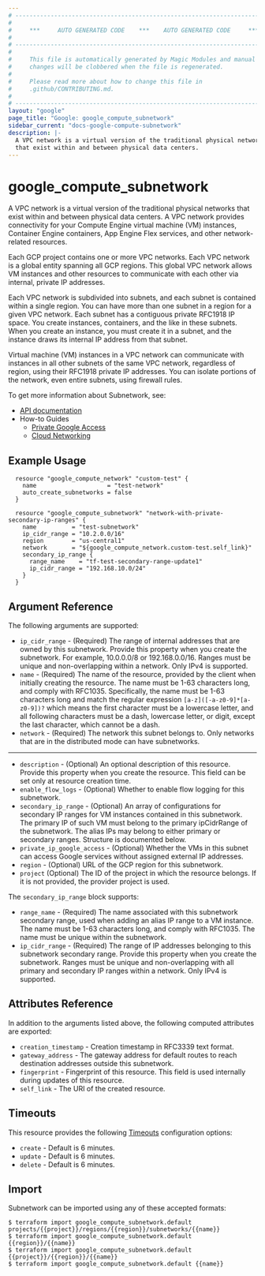 ```yaml
---
# ----------------------------------------------------------------------------
#
#     ***     AUTO GENERATED CODE    ***    AUTO GENERATED CODE     ***
#
# ----------------------------------------------------------------------------
#
#     This file is automatically generated by Magic Modules and manual
#     changes will be clobbered when the file is regenerated.
#
#     Please read more about how to change this file in
#     .github/CONTRIBUTING.md.
#
# ----------------------------------------------------------------------------
layout: "google"
page_title: "Google: google_compute_subnetwork"
sidebar_current: "docs-google-compute-subnetwork"
description: |-
  A VPC network is a virtual version of the traditional physical networks
  that exist within and between physical data centers.
---
```


# google\_compute\_subnetwork

A VPC network is a virtual version of the traditional physical networks
that exist within and between physical data centers. A VPC network
provides connectivity for your Compute Engine virtual machine (VM)
instances, Container Engine containers, App Engine Flex services, and
other network-related resources.

Each GCP project contains one or more VPC networks. Each VPC network is a
global entity spanning all GCP regions. This global VPC network allows VM
instances and other resources to communicate with each other via internal,
private IP addresses.

Each VPC network is subdivided into subnets, and each subnet is contained
within a single region. You can have more than one subnet in a region for
a given VPC network. Each subnet has a contiguous private RFC1918 IP
space. You create instances, containers, and the like in these subnets.
When you create an instance, you must create it in a subnet, and the
instance draws its internal IP address from that subnet.

Virtual machine (VM) instances in a VPC network can communicate with
instances in all other subnets of the same VPC network, regardless of
region, using their RFC1918 private IP addresses. You can isolate portions
of the network, even entire subnets, using firewall rules.

To get more information about Subnetwork, see:

* [API documentation](https://cloud.google.com/compute/docs/reference/rest/beta/subnetworks)
* How-to Guides
    * [Private Google Access](https://cloud.google.com/vpc/docs/configure-private-google-access)
    * [Cloud Networking](https://cloud.google.com/vpc/docs/using-vpc)

## Example Usage

```hcl
  resource "google_compute_network" "custom-test" {
    name                    = "test-network"
    auto_create_subnetworks = false
  }

  resource "google_compute_subnetwork" "network-with-private-secondary-ip-ranges" {
    name          = "test-subnetwork"
    ip_cidr_range = "10.2.0.0/16"
    region        = "us-central1"
    network       = "${google_compute_network.custom-test.self_link}"
    secondary_ip_range {
      range_name    = "tf-test-secondary-range-update1"
      ip_cidr_range = "192.168.10.0/24"
    }
  }
```

## Argument Reference

The following arguments are supported:

* `ip_cidr_range` -
  (Required)
  The range of internal addresses that are owned by this subnetwork.
  Provide this property when you create the subnetwork. For example,
  10.0.0.0/8 or 192.168.0.0/16. Ranges must be unique and
  non-overlapping within a network. Only IPv4 is supported.
* `name` -
  (Required)
  The name of the resource, provided by the client when initially
  creating the resource. The name must be 1-63 characters long, and
  comply with RFC1035. Specifically, the name must be 1-63 characters
  long and match the regular expression `[a-z]([-a-z0-9]*[a-z0-9])?` which
  means the first character must be a lowercase letter, and all
  following characters must be a dash, lowercase letter, or digit,
  except the last character, which cannot be a dash.
* `network` -
  (Required)
  The network this subnet belongs to.
  Only networks that are in the distributed mode can have subnetworks.


- - -

* `description` -
  (Optional)
  An optional description of this resource. Provide this property when
  you create the resource. This field can be set only at resource
  creation time.
* `enable_flow_logs` -
  (Optional)
  Whether to enable flow logging for this subnetwork.
* `secondary_ip_range` -
  (Optional)
  An array of configurations for secondary IP ranges for VM instances
  contained in this subnetwork. The primary IP of such VM must belong
  to the primary ipCidrRange of the subnetwork. The alias IPs may belong
  to either primary or secondary ranges.  Structure is documented below.
* `private_ip_google_access` -
  (Optional)
  Whether the VMs in this subnet can access Google services without
  assigned external IP addresses.
* `region` -
  (Optional)
  URL of the GCP region for this subnetwork.
* `project` (Optional) The ID of the project in which the resource belongs.
    If it is not provided, the provider project is used.

The `secondary_ip_range` block supports:
* `range_name` -
  (Required)
  The name associated with this subnetwork secondary range, used
  when adding an alias IP range to a VM instance. The name must
  be 1-63 characters long, and comply with RFC1035. The name
  must be unique within the subnetwork.
* `ip_cidr_range` -
  (Required)
  The range of IP addresses belonging to this subnetwork secondary
  range. Provide this property when you create the subnetwork.
  Ranges must be unique and non-overlapping with all primary and
  secondary IP ranges within a network. Only IPv4 is supported.
    

## Attributes Reference

In addition to the arguments listed above, the following computed attributes are exported:

* `creation_timestamp` -
  Creation timestamp in RFC3339 text format.
* `gateway_address` -
  The gateway address for default routes to reach destination addresses
  outside this subnetwork.
* `fingerprint` -
  Fingerprint of this resource. This field is used internally during
  updates of this resource.
* `self_link` - The URI of the created resource.


## Timeouts

This resource provides the following
[Timeouts](/docs/configuration/resources.html#timeouts) configuration options:

- `create` - Default is 6 minutes.
- `update` - Default is 6 minutes.
- `delete` - Default is 6 minutes.

## Import

Subnetwork can be imported using any of these accepted formats:

```
$ terraform import google_compute_subnetwork.default projects/{{project}}/regions/{{region}}/subnetworks/{{name}}
$ terraform import google_compute_subnetwork.default {{region}}/{{name}}
$ terraform import google_compute_subnetwork.default {{project}}/{{region}}/{{name}}
$ terraform import google_compute_subnetwork.default {{name}}
```
